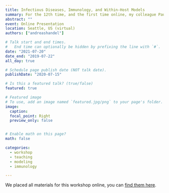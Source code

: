 ```yaml
---
title: Infectious Diseases, Immunology, and Within-Host Models
summary: For the 12th time, and the first time online, my colleague Paul Thomas and I taught our annual SISMID workshop.
abstract: ""
event: Online Presentation
location: Seattle, US (virtual)
authors: ["andreashandel"]

# Talk start and end times.
#   End time can optionally be hidden by prefixing the line with `#`.
date: "2021-07-20"
date_end: "2019-07-22"
all_day: true

# Schedule page publish date (NOT talk date).
publishDate: "2020-07-15"

# Is this a featured talk? (true/false)
featured: true

# Featured image
# To use, add an image named `featured.jpg/png` to your page's folder. 
image:
  caption: 
  focal_point: Right
  preview_only: false


# Enable math on this page?
math: false

categories:
  - workshop
  - teaching
  - modeling
  - immunology

---
```


We placed all materials for this workshop online, you can [find them here](https://andreashandel.github.io/SMIcourse/).
